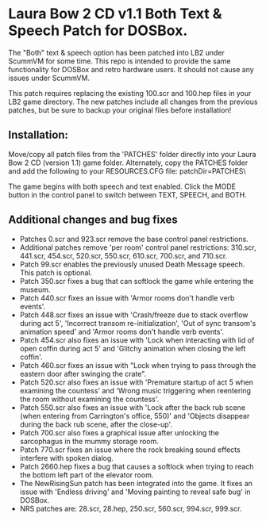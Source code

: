 # Laura Bow 2 CD v1.1 Both Text & Speech Patch for DOSBox.

The "Both" text & speech option has been patched into LB2 under ScummVM for some time. This repo is intended to provide the same functionality for DOSBox and retro hardware users. It should not cause any issues under ScummVM.

This patch requires replacing the existing 100.scr and 100.hep files in your LB2 game directory. The new patches include all changes from the previous patches, but be sure to backup your original files before installation!

## Installation:

Move/copy all patch files from the 'PATCHES' folder directly into your Laura Bow 2 CD (version 1.1) game folder. Alternately, copy the PATCHES folder and add the following to your RESOURCES.CFG file: patchDir=PATCHES\

The game begins with both speech and text enabled. Click the MODE button in the control panel to switch between TEXT, SPEECH, and BOTH.

## Additional changes and bug fixes

* Patches 0.scr and 923.scr remove the base control panel restrictions.
* Additional patches remove 'per room' control panel restrictions: 310.scr, 441.scr, 454.scr, 520.scr, 550.scr, 610.scr, 700.scr, and 710.scr.
* Patch 99.scr enables the previously unused Death Message speech. This patch is optional.
* Patch 350.scr fixes a bug that can softlock the game while entering the museum.
* Patch 440.scr fixes an issue with 'Armor rooms don't handle verb events'.
* Patch 448.scr fixes an issue with 'Crash/freeze due to stack overflow during act 5', 'Incorrect transom re-initialization', 'Out of sync transom's animation speed' and 'Armor rooms don't handle verb events'.
* Patch 454.scr also fixes an issue with 'Lock when interacting with lid of open coffin during act 5' and 'Glitchy animation when closing the left coffin'.
* Patch 460.scr fixes an issue with "Lock when trying to pass through the eastern door after swinging the crate".
* Patch 520.scr also fixes an issue with 'Premature startup of act 5 when examining the countess' and 'Wrong music triggering when reentering the room without examining the countess'.
* Patch 550.scr also fixes an issue with 'Lock after the back rub scene (when entering from Carrington's office, 550)' and 'Objects disappear during the back rub scene, after the close-up'.
* Patch 700.scr also fixes a graphical issue after unlocking the sarcophagus in the mummy storage room.
* Patch 770.scr fixes an issue where the rock breaking sound effects interfere with spoken dialog.
* Patch 2660.hep fixes a bug that causes a softlock when trying to reach the bottom left part of the elevator room.
* The NewRisingSun patch has been integrated into the game. It fixes an issue with 'Endless driving' and 'Moving painting to reveal safe bug' in DOSBox.
* NRS patches are: 28.scr, 28.hep, 250.scr, 560.scr, 994.scr, 999.scr.
